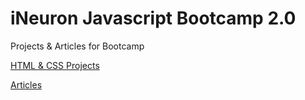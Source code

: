 # iNeuron Javascript Bootcamp 2.0

Projects & Articles for Bootcamp

[HTML & CSS Projects](https://github.com/prashantlakra/iNeuron-Javascript-Bootcamp-2.0/tree/main/HTML-%26-CSS-Projects)

[Articles](https://github.com/prashantlakra/iNeuron-Javascript-Bootcamp-2.0/blob/main/Articles/articles.md)
